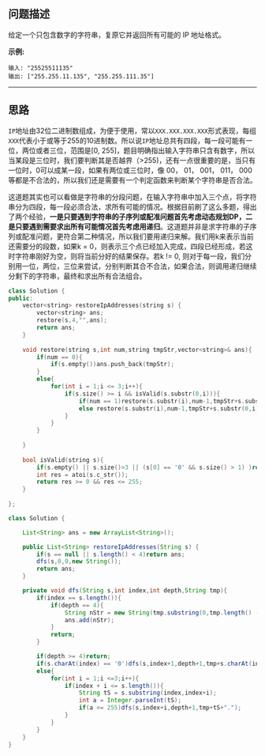 ## 问题描述

给定一个只包含数字的字符串，复原它并返回所有可能的 IP 地址格式。

**示例:**

```
输入: "25525511135"
输出: ["255.255.11.135", "255.255.111.35"]
```



-----

## 思路

`IP`地址由32位二进制数组成，为便于使用，常以`XXX.XXX.XXX.XXX`形式表现，每组`XXX`代表小于或等于255的10进制数。所以说`IP`地址总共有四段，每一段可能有一位，两位或者三位，范围是[0, 255]，题目明确指出输入字符串只含有数字，所以当某段是三位时，我们要判断其是否越界（>255)，还有一点很重要的是，当只有一位时，0可以成某一段，如果有两位或三位时，像 00， 01， 001， 011， 000等都是不合法的，所以我们还是需要有一个判定函数来判断某个字符串是否合法。

这道题其实也可以看做是字符串的分段问题，在输入字符串中加入三个点，将字符串分为四段，每一段必须合法，求所有可能的情况。根据目前刷了这么多题，得出了两个经验，**一是只要遇到字符串的子序列或配准问题首先考虑动态规划DP，二是只要遇到需要求出所有可能情况首先考虑用递归**。这道题并非是求字符串的子序列或配准问题，更符合第二种情况，所以我们要用递归来解。我们用k来表示当前还需要分的段数，如果k = 0，则表示三个点已经加入完成，四段已经形成，若这时字符串刚好为空，则将当前分好的结果保存。若k != 0, 则对于每一段，我们分别用一位，两位，三位来尝试，分别判断其合不合法，如果合法，则调用递归继续分剩下的字符串，最终和求出所有合法组合。



```CPP
class Solution {
public:
    vector<string> restoreIpAddresses(string s) {
        vector<string> ans;
        restore(s,4,"",ans);
        return ans;
    }
    
    void restore(string s,int num,string tmpStr,vector<string>& ans){
        if(num == 0){
            if(s.empty())ans.push_back(tmpStr);
        }
        else{
            for(int i = 1;i <= 3;i++){
                if(s.size() >= i && isValid(s.substr(0,i))){
                    if(num == 1)restore(s.substr(i),num-1,tmpStr+s.substr(0,i),ans);
                    else restore(s.substr(i),num-1,tmpStr+s.substr(0,i)+".",ans);
                }
            }
        }
        
    }
    
    bool isValid(string s){
        if(s.empty() || s.size()>3 || (s[0] == '0' && s.size() > 1) )return false;
        int res = atoi(s.c_str());
        return res >= 0 && res <= 255;
    }
    
};
```

```java
class Solution {

    List<String> ans = new ArrayList<String>();

    public List<String> restoreIpAddresses(String s) {
        if(s == null || s.length() < 4)return ans;
        dfs(s,0,0,new String());
        return ans;
    }

    private void dfs(String s,int index,int depth,String tmp){
        if(index == s.length()){
            if(depth == 4){
                String nStr = new String(tmp.substring(0,tmp.length() - 1));
                ans.add(nStr);
            }
            return;
        }

        if(depth >= 4)return;
        if(s.charAt(index) == '0')dfs(s,index+1,depth+1,tmp+s.charAt(index)+".");
        else{
            for(int i = 1;i <=3;i++){
                if(index + i <= s.length()){
                    String tS = s.substring(index,index+i);
                    int a = Integer.parseInt(tS);
                    if(a <= 255)dfs(s,index+i,depth+1,tmp+tS+".");
                }
            }
        }
    }
}
```

